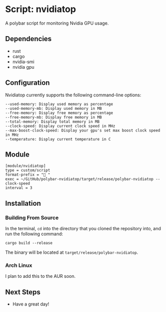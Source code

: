 # Script: nvidiatop
A polybar script for monitoring Nvidia GPU usage.
## Dependencies
* rust
* cargo
* nvidia-smi
* nvidia gpu
## Configuration
Nvidiatop currently supports the following command-line options:

```
--used-memory: Display used memory as percentage
--used-memory-mb: Display used memory in MB
--free-memory: Display free memory as percentage
--free-memory-mb: Display free memory in MB
--total-memory: Display total memory in MB
--clock-speed: Display current clock speed in MHz
--max-boost-clock-speed: Display your gpu's set max boost clock speed in MHz
--temperature: Display current temperature in C
```

## Module
```
[module/nvidiatop]
type = custom/script
format-prefix = "󰍛 "
exec = ~/GitHub/polybar-nvidiatop/target/release/polybar-nvidiatop --clock-speed
interval = 3
```

## Installation
### Building From Source
In the terminal, `cd` into the directory that you cloned the repository into, and run the following command:
```
cargo build --release
```
The binary will be located at `target/release/polybar-nvidiatop`.

### Arch Linux
I plan to add this to the AUR soon.

## Next Steps
* Have a great day!
